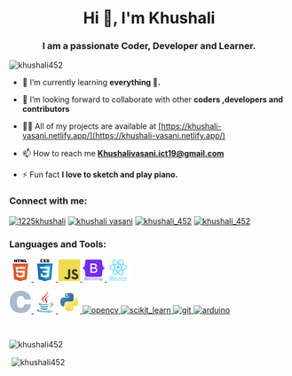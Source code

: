 
<h1 align="center">Hi 👋, I'm Khushali</h1>
<h3 align="center">I am a passionate Coder, Developer and Learner.</h3>

<p align="left"> <img src="https://komarev.com/ghpvc/?username=khushali452&label=Profile%20views&color=0e75b6&style=flat" alt="khushali452" /> </p>

- 🌱 I’m currently learning **everything 🤣.**

- 👯 I’m looking forward to collaborate with other **coders ,developers and contributors**

- 👨‍💻 All of my projects are available at [https://khushali-vasani.netlify.app/](https://khushali-vasani.netlify.app/)

- 📫 How to reach me **Khushalivasani.ict19@gmail.com**

- ⚡ Fun fact **I love to sketch and play piano.**

<h3 align="left">Connect with me:</h3>
<p align="left">
<a href="https://twitter.com/1225khushali" target="blank"><img align="center" src="https://cdn.jsdelivr.net/npm/simple-icons@3.0.1/icons/twitter.svg" alt="1225khushali" height="30" width="40" /></a>
<a href="https://linkedin.com/in/khushali-vasani-1685231aa" target="blank"><img align="center" src="https://cdn.jsdelivr.net/npm/simple-icons@3.0.1/icons/linkedin.svg" alt="khushali vasani" height="30" width="40" /></a>
<a href="https://instagram.com/khushali_452" target="blank"><img align="center" src="https://cdn.jsdelivr.net/npm/simple-icons@3.0.1/icons/instagram.svg" alt="khushali_452" height="30" width="40" /></a>
<a href="https://github.com/khushali452" target="blank"><img align="center" src="https://cdn.jsdelivr.net/npm/simple-icons@3.0.1/icons/github.svg" alt="khushali_452" height="30" width="40" /></a>
</p>

<h3 align="left">Languages and Tools:</h3>
<p align="left"><a href="https://www.w3.org/html/" target="_blank"> <img src="https://raw.githubusercontent.com/devicons/devicon/master/icons/html5/html5-original-wordmark.svg" alt="html5" width="40" height="40"/> </a> 
 <a href="https://www.w3schools.com/css/" target="_blank"> <img src="https://raw.githubusercontent.com/devicons/devicon/master/icons/css3/css3-original-wordmark.svg" alt="css3" width="40" height="40"/> </a>
 <a href="https://developer.mozilla.org/en-US/docs/Web/JavaScript" target="_blank"> <img src="https://raw.githubusercontent.com/devicons/devicon/master/icons/javascript/javascript-original.svg" alt="javascript" width="40" height="40"/> </a>
 <a href="https://getbootstrap.com" target="_blank"> <img src="https://raw.githubusercontent.com/devicons/devicon/master/icons/bootstrap/bootstrap-plain-wordmark.svg" alt="bootstrap" width="40" height="40"/> </a> 
 <a href="https://reactjs.org/" target="_blank"> <img src="https://raw.githubusercontent.com/devicons/devicon/master/icons/react/react-original-wordmark.svg" alt="react" width="40" height="40"/></p>
 
 <p><a href="https://www.cprogramming.com/" target="_blank"> <img src="https://raw.githubusercontent.com/devicons/devicon/master/icons/c/c-original.svg" alt="c" width="40" height="40"/> </a>
 <a href="https://www.java.com" target="_blank"> <img src="https://raw.githubusercontent.com/devicons/devicon/master/icons/java/java-original.svg" alt="java" width="40" height="40"/> </a>
 <a href="https://www.python.org" target="_blank"> <img src="https://raw.githubusercontent.com/devicons/devicon/master/icons/python/python-original.svg" alt="python" width="40" height="40"/> </a> 
 <a href="https://opencv.org/" target="_blank"> <img src="https://www.vectorlogo.zone/logos/opencv/opencv-icon.svg" alt="opencv" width="40" height="40"/> </a>
 <a href="https://scikit-learn.org/" target="_blank"> <img src="https://upload.wikimedia.org/wikipedia/commons/0/05/Scikit_learn_logo_small.svg" alt="scikit_learn" width="40" height="40"/> </a>
 <a href="https://git-scm.com/" target="_blank"> <img src="https://www.vectorlogo.zone/logos/git-scm/git-scm-icon.svg" alt="git" width="40" height="40"/> </a>
 <a href="https://www.arduino.cc/" target="_blank"> <img src="https://cdn.worldvectorlogo.com/logos/arduino-1.svg" alt="arduino" width="40" height="40"/> </a>
    </p>
<br>
<p><img align="left" src="https://github-readme-stats.vercel.app/api/top-langs?username=khushali452&show_icons=true&locale=en&layout=compact" alt="khushali452" /></p>
<br>

<p>&nbsp;<img align="center" src="https://github-readme-stats.vercel.app/api?username=khushali452&show_icons=true&locale=en" alt="khushali452" /></p>


